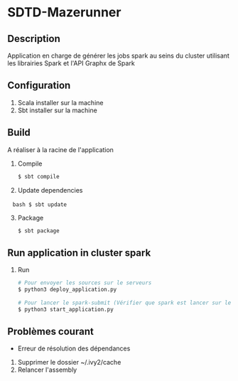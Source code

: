 # SDTD-Mazerunner

## Description
Application en charge de générer les jobs spark au seins du cluster utilisant les librairies Spark et l'API Graphx de Spark

## Configuration
1. Scala installer sur la machine
2. Sbt installer sur la machine

## Build

A réaliser à la racine de l'application
 
1. Compile

    ```bash
    $ sbt compile
    ```  
2. Update dependencies

    ```bash
    $ sbt update
    ```
    
3. Package

    ```bash
    $ sbt package
    ```  
    
## Run application in cluster spark

1. Run 

    ```bash
    # Pour envoyer les sources sur le serveurs
    $ python3 deploy_application.py
     
    # Pour lancer le spark-submit (Vérifier que spark est lancer sur les serveurs)
    $ python3 start_application.py
    ``` 
    
## Problèmes courant
* Erreur de résolution des dépendances

 1. Supprimer le dossier ~/.ivy2/cache
 2. Relancer l'assembly
